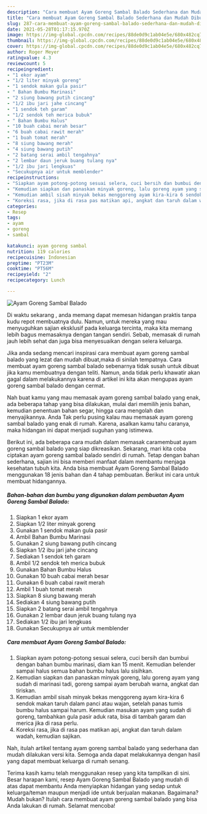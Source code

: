 ```yaml
---
description: "Cara membuat Ayam Goreng Sambal Balado Sederhana dan Mudah Dibuat"
title: "Cara membuat Ayam Goreng Sambal Balado Sederhana dan Mudah Dibuat"
slug: 287-cara-membuat-ayam-goreng-sambal-balado-sederhana-dan-mudah-dibuat
date: 2021-05-28T01:17:15.970Z
image: https://img-global.cpcdn.com/recipes/88de0d9c1ab04e5e/680x482cq70/ayam-goreng-sambal-balado-foto-resep-utama.jpg
thumbnail: https://img-global.cpcdn.com/recipes/88de0d9c1ab04e5e/680x482cq70/ayam-goreng-sambal-balado-foto-resep-utama.jpg
cover: https://img-global.cpcdn.com/recipes/88de0d9c1ab04e5e/680x482cq70/ayam-goreng-sambal-balado-foto-resep-utama.jpg
author: Roger Meyer
ratingvalue: 4.3
reviewcount: 5
recipeingredient:
- "1 ekor ayam"
- "1/2 liter minyak goreng"
- "1 sendok makan gula pasir"
- " Bahan Bumbu Marinasi"
- "2 siung bawang putih cincang"
- "1/2 ibu jari jahe cincang"
- "1 sendok teh garam"
- "1/2 sendok teh merica bubuk"
- " Bahan Bumbu Halus"
- "10 buah cabai merah besar"
- "6 buah cabai rawit merah"
- "1 buah tomat merah"
- "8 siung bawang merah"
- "4 siung bawang putih"
- "2 batang serai ambil tengahnya"
- "2 lembar daun jeruk buang tulang nya"
- "1/2 ibu jari lengkuas"
- "Secukupnya air untuk memblender"
recipeinstructions:
- "Siapkan ayam potong-potong sesuai selera, cuci bersih dan bumbui dengan bahan bumbu marinasi, diam kan 15 menit. Kemudian belender sampai halus semua bahan bumbu halus lalu sisihkan."
- "Kemudian siapkan dan panaskan minyak goreng, lalu goreng ayam yang sudah di marinasi tadi, goreng sampai ayam berubah warna, angkat dan tiriskan."
- "Kemudian ambil sisah minyak bekas menggoreng ayam kira-kira 6 sendok makan taruh dalam panci atau wajan, setelah panas tumis bumbu halus sampai harum. Kemudian masukan ayam yang sudah di goreng, tambahkan gula pasir aduk rata, bisa di tambah garam dan merica jika di rasa perlu."
- "Koreksi rasa, jika di rasa pas matikan api, angkat dan taruh dalam wadah, kemudian sajikan."
categories:
- Resep
tags:
- ayam
- goreng
- sambal

katakunci: ayam goreng sambal 
nutrition: 119 calories
recipecuisine: Indonesian
preptime: "PT23M"
cooktime: "PT56M"
recipeyield: "2"
recipecategory: Lunch

---
```



![Ayam Goreng Sambal Balado](https://img-global.cpcdn.com/recipes/88de0d9c1ab04e5e/680x482cq70/ayam-goreng-sambal-balado-foto-resep-utama.jpg)

Di waktu  sekarang , anda memang dapat memesan hidangan praktis tanpa kudu repot membuatnya dulu. Namun, untuk mereka yang mau menyuguhkan sajian eksklusif pada keluarga tercinta, maka kita memang lebih bagus memasaknya dengan tangan sendiri. Sebab, memasak di rumah jauh lebih sehat dan juga bisa menyesuaikan dengan selera keluarga.

Jika anda sedang mencari inspirasi cara membuat ayam goreng sambal balado yang lezat dan mudah dibuat,maka di sinilah tempatnya. Cara membuat ayam goreng sambal balado  sebenarnya tidak susah untuk dibuat jika kamu membuatnya dengan teliti. Namun, anda tidak perlu khawatir akan gagal dalam melakukannya 
karena di artikel ini kita akan mengupas ayam goreng sambal balado dengan cermat.  



Nah buat kamu yang mau memasak ayam goreng sambal balado yang enak, ada beberapa tahap yang bisa dilakukan, mulai dari memilih jenis bahan, kemudian penentuan bahan segar, hingga cara mengolah dan menyajikannya. Anda Tak perlu pusing kalau mau memasak ayam goreng sambal balado yang enak di rumah. Karena, asalkan kamu  tahu caranya, maka hidangan ini dapat menjadi suguhan yang istimewa.

Berikut ini, ada beberapa cara mudah dalam memasak caramembuat ayam goreng sambal balado yang siap dikreasikan. Sekarang, mari kita coba ciptakan ayam goreng sambal balado sendiri di rumah. Tetap dengan bahan sederhana, sajian ini bisa memberi manfaat dalam membantu menjaga kesehatan tubuh kita. Anda bisa membuat Ayam Goreng Sambal Balado menggunakan 18 jenis bahan dan 4 tahap pembuatan. Berikut ini cara untuk membuat hidangannya.

<!--inarticleads1-->

##### Bahan-bahan dan bumbu yang digunakan dalam pembuatan Ayam Goreng Sambal Balado:

1. Siapkan 1 ekor ayam
1. Siapkan 1/2 liter minyak goreng
1. Gunakan 1 sendok makan gula pasir
1. Ambil  Bahan Bumbu Marinasi
1. Gunakan 2 siung bawang putih cincang
1. Siapkan 1/2 ibu jari jahe cincang
1. Sediakan 1 sendok teh garam
1. Ambil 1/2 sendok teh merica bubuk
1. Gunakan  Bahan Bumbu Halus
1. Gunakan 10 buah cabai merah besar
1. Gunakan 6 buah cabai rawit merah
1. Ambil 1 buah tomat merah
1. Siapkan 8 siung bawang merah
1. Sediakan 4 siung bawang putih
1. Siapkan 2 batang serai ambil tengahnya
1. Gunakan 2 lembar daun jeruk buang tulang nya
1. Sediakan 1/2 ibu jari lengkuas
1. Gunakan Secukupnya air untuk memblender




<!--inarticleads2-->

##### Cara membuat Ayam Goreng Sambal Balado:

1. Siapkan ayam potong-potong sesuai selera, cuci bersih dan bumbui dengan bahan bumbu marinasi, diam kan 15 menit. Kemudian belender sampai halus semua bahan bumbu halus lalu sisihkan.
1. Kemudian siapkan dan panaskan minyak goreng, lalu goreng ayam yang sudah di marinasi tadi, goreng sampai ayam berubah warna, angkat dan tiriskan.
1. Kemudian ambil sisah minyak bekas menggoreng ayam kira-kira 6 sendok makan taruh dalam panci atau wajan, setelah panas tumis bumbu halus sampai harum. Kemudian masukan ayam yang sudah di goreng, tambahkan gula pasir aduk rata, bisa di tambah garam dan merica jika di rasa perlu.
1. Koreksi rasa, jika di rasa pas matikan api, angkat dan taruh dalam wadah, kemudian sajikan.




Nah, itulah artikel tentang  ayam goreng sambal balado  yang sederhana dan mudah dilakukan versi kita. Semoga anda dapat melakukannya dengan hasil yang dapat membuat keluarga di rumah senang. 

Terima kasih kamu telah menggunakan resep yang kita tampilkan di sini. Besar harapan kami, resep  Ayam Goreng Sambal Balado yang mudah di atas dapat membantu Anda menyiapkan hidangan yang sedap untuk keluarga/teman maupun menjadi ide untuk berjualan makanan. Bagaimana? Mudah bukan? Itulah cara membuat ayam goreng sambal balado yang bisa Anda lakukan di rumah. Selamat mencoba!

